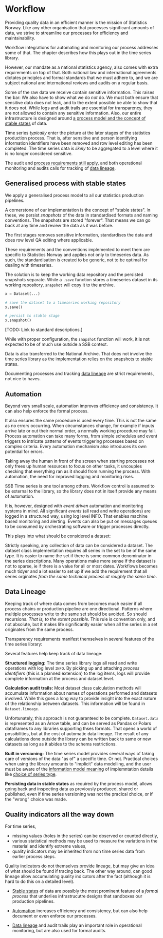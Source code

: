 # Workflow

Providing quality data in an efficient manner is the mission of Statistics Norway. Like any other organisation that processes significant amounts of data, we strive to streamline our processes for efficiency and maintainability.

Workflow integrations for automating and monitoring our process addresses some of that. The [](#automation) chapter describes how this plays out in the time series library.

However, our mandate as a national statistics agency, also comes with extra requirements on top of that. Both national law and international agreements dictates principles and formal standards that we must adhere to, and we are subject national and international reviews and audits on a regular basis.

Some of the raw data we receive contain sensitive information. 
This raises the bar: We also have to show what we do *not* do. We must both ensure that sensitive data does not leak, and to the extent possible be able to show that it does not. 
While logs and audit trails are essential for transparency, they are not allowed to contain any sensitive information.
Also, our entire infrastructure is designed around [a process model and the concept of stable states](#generalised-process-with-stable-states) of data.

Time series *typically* enter the picture at the later stages of the statistics production process. That is, after sensitive and person identifying information identifiers have been removed and row level editing has been completed. 
The time series data is *likely* to be aggregated to a level where it is no longer considered sensitive.

The audit and [process requirements still apply](#generalised-process-with-stable-states), and both operational monitoring and audits calls for tracking of [data lineage](#data-lineage). 

## Generalised process with stable states

We apply a generalised process model to all our statistics production pipelines. 

A cornerstone of our implementation is the concept of "stable states". In these, we persist *snapshots* of the data in standardised formats and naming conventions.
The snapshots are stored "forever". 
That means we can go back at any time and review the data as it was before.

The first stages removes sensitive information, standardises the data and does row level QA editing where applicable. 

These requirements and the conventions implemented to meet them are specific to Statistics Norway and applies not only to timeseries data. As such, the standardisation is created to be generic, not to be optimal for dealing with timeseries. 

The solution is to keep the working data repository and the persisted snapshots separate. While a `.save` function stores a timeseries dataset in its working repository, `snapshot` will copy it to the archive.

```python
x = Dataset(...)

# save the dataset to a timeseries working repository
x.save()

# persist to stable stage
x.snapshot()
```

[TODO: Link to standard descriptions.]

While with proper configuration, the `snapshot` function will work, it is not expected to be of much use outside a SSB context. 

Data is also transferred to the National Archive. That does not involve the time series library as the implementation relies on the snapshots to stable states.

Documenting processes and tracking [data lineage](#data-lineage) are strict requirements, not nice to haves.

## Automation

Beyond very small scale, automation improves efficiency and consistency. 
It can also help enforce the formal process. 

It also ensures the same procedure is used every time. This is not the same as no errors occurring. When circumstances change, for example if inputs arrive late or out their normal order, a normally working procedure may fail.
Process automation can take many forms, from simple schedules and event triggers to intricate patterns of events triggering processes based on complex criteria.
Every automation mechanism also introduces its own potential for errors.

Taking away the human in front of the screen when starting processes not only frees up human resources to focus on other tasks, 
it uncouples checking that everything ran as it should from running the process.
With automation, the need for improved logging and monitoring rises.

SSB Time series is one tool among others. 
Workflow control is assumed to be external to the library, 
so the library does not in itself provide any means of automation. 

It is, however, designed with *event driven* automation and monitoring systems in mind. 
All significant *events* (all read and write operations) are logged in a structured way, using log level INFO. 
That enables machine based monitoring and alerting. 
Events can also be put on messages queues to be consumed by orchestrating software or trigger processes directly.

This plays into what should be considered a dataset:
 
Strictly speaking, any collection of data can be considered a dataset.
The dataset class implementation requires all series in the set to be of the same type.
It is easier to name the set if there is some common denominator in the series descriptions.
Many operations make more sense if the dataset is not to sparse, ie if there is a value for all or most dates.
Workflows becomes much tidyer and a lot easier to set up if we add the requirement that all series orginates *from the same technical process at roughly the same time*. 


## Data Lineage

Keeping track of where data comes from becomes much easier if all process chains or production pipeline are one directional. 
Patterns where multiple processes write to the same set should be avoided. So should recursions. 
*That is, to the extent possible.* 
This rule is convention only, and not absolute, but it makes life significantly easier when all the series in a set originates from the same process. 

Transparency requirements manifest themselves in several features of the time series library:

Several features help keep track of data lineage:

**Structured logging:** The time series library logs all read and write operations with log level `INFO`. 
By picking up and attaching *process identifiers* (this is a planned extension) to the log items, logs will provide complete information at the process and dataset level.

**Calculation audit trails:** Most dataset class calculation methods will accumulate information about names of operations performed and datasets involved. While this goes a long way to provide insight into the exact nature of the relationship between datasets. This information will be found in `Dataset.lineage`.

Unfortunately, this approach is not guaranteed to be complete. `Dataset.data` is represented as an Arrow table, and can be served as Pandas or Polars dataframes to any libraries supporting thses formats. That opens a world of possibilities, but at the cost of automatic data lineage. The result of any calculations done outside the library can be written back to same or new datasets as long as it abides to the schema restrictions.

**Built in versioning:** The time series model provides several ways of taking care of versions of the data "as of" a specific time. Or not. Practical choices when using the library amounts to "implicit" data modelling, and the user must be aware of the [information model meaning](./info-model.md#sets-series-and-types) of implemntation details like [choice of series type](#ssb_timeseries.properties.SeriesType).


**Persisting data in stable states** as required by the process model, allows going back and inspecting data as previously produced, shared  or published, even if time series versioning was not the pracical choice, or if the "wrong" choice was made.

## Quality indicators all the way down

For time series, 

 * missing values (holes in the series) can be observed or counted directly,
 * various statistical methods may be used to measure the variations in the material and identify extreme values, 
 * quality indicators may be inherited from non time series data from earlier process steps. 

Quality indicators do not themselves provide lineage, but may give an idea of what should be found if tracing back.
The other way around, can good lineage allow accumulating quality indicators after the fact (although it is hard to do this on a detailed level). 


* [Stable states](#generalised-process-with-stable-states) of data are possibly the most prominent feature of a *formal process* that underlies infrastrucutre designs that sandboxes our production pipelines. 

 * [Automation](#automation) increases efficiency and consistency, but can also help document or even enforce our processes.

* [Data lineage](#data-lineage) and audit trails play an important role in operational monitoring, but are also used for formal audits. 



